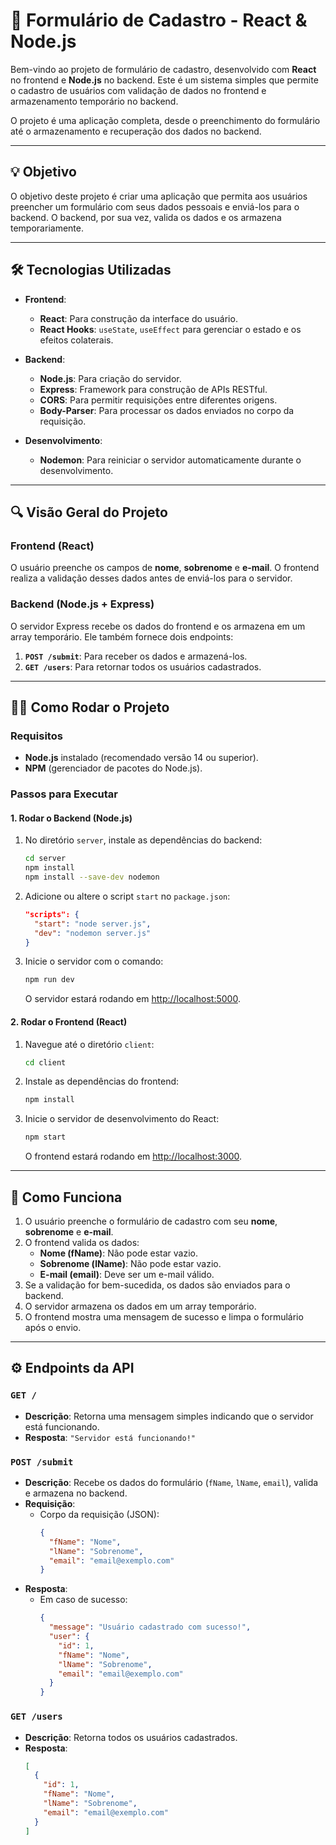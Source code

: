 # 🚀 **Formulário de Cadastro - React & Node.js**

Bem-vindo ao projeto de formulário de cadastro, desenvolvido com **React** no frontend e **Node.js** no backend. Este é um sistema simples que permite o cadastro de usuários com validação de dados no frontend e armazenamento temporário no backend.

O projeto é uma aplicação completa, desde o preenchimento do formulário até o armazenamento e recuperação dos dados no backend.

---

## 💡 **Objetivo**

O objetivo deste projeto é criar uma aplicação que permita aos usuários preencher um formulário com seus dados pessoais e enviá-los para o backend. O backend, por sua vez, valida os dados e os armazena temporariamente.

---

## 🛠️ **Tecnologias Utilizadas**

- **Frontend**: 
  - **React**: Para construção da interface do usuário.
  - **React Hooks**: `useState`, `useEffect` para gerenciar o estado e os efeitos colaterais.

- **Backend**:
  - **Node.js**: Para criação do servidor.
  - **Express**: Framework para construção de APIs RESTful.
  - **CORS**: Para permitir requisições entre diferentes origens.
  - **Body-Parser**: Para processar os dados enviados no corpo da requisição.
  
- **Desenvolvimento**:
  - **Nodemon**: Para reiniciar o servidor automaticamente durante o desenvolvimento.

---

## 🔍 **Visão Geral do Projeto**

### **Frontend (React)**

O usuário preenche os campos de **nome**, **sobrenome** e **e-mail**. O frontend realiza a validação desses dados antes de enviá-los para o servidor.

### **Backend (Node.js + Express)**

O servidor Express recebe os dados do frontend e os armazena em um array temporário. Ele também fornece dois endpoints:
1. **`POST /submit`**: Para receber os dados e armazená-los.
2. **`GET /users`**: Para retornar todos os usuários cadastrados.

---

## 🧑‍💻 **Como Rodar o Projeto**

### **Requisitos**
- **Node.js** instalado (recomendado versão 14 ou superior).
- **NPM** (gerenciador de pacotes do Node.js).

### **Passos para Executar**

#### 1. **Rodar o Backend (Node.js)**

1. No diretório `server`, instale as dependências do backend:

    ```bash
    cd server
    npm install
    npm install --save-dev nodemon
    ```

2. Adicione ou altere o script `start` no `package.json`:

    ```json
    "scripts": {
      "start": "node server.js",
      "dev": "nodemon server.js"
    }
    ```

3. Inicie o servidor com o comando:

    ```bash
    npm run dev
    ```

    O servidor estará rodando em [http://localhost:5000](http://localhost:5000).

#### 2. **Rodar o Frontend (React)**

1. Navegue até o diretório `client`:

    ```bash
    cd client
    ```

2. Instale as dependências do frontend:

    ```bash
    npm install
    ```

3. Inicie o servidor de desenvolvimento do React:

    ```bash
    npm start
    ```

    O frontend estará rodando em [http://localhost:3000](http://localhost:3000).

---

## 📝 **Como Funciona**

1. O usuário preenche o formulário de cadastro com seu **nome**, **sobrenome** e **e-mail**.
2. O frontend valida os dados:
    - **Nome (fName)**: Não pode estar vazio.
    - **Sobrenome (lName)**: Não pode estar vazio.
    - **E-mail (email)**: Deve ser um e-mail válido.
3. Se a validação for bem-sucedida, os dados são enviados para o backend.
4. O servidor armazena os dados em um array temporário.
5. O frontend mostra uma mensagem de sucesso e limpa o formulário após o envio.

---

## ⚙️ **Endpoints da API**

### `GET /`

- **Descrição**: Retorna uma mensagem simples indicando que o servidor está funcionando.
- **Resposta**: `"Servidor está funcionando!"`

### `POST /submit`

- **Descrição**: Recebe os dados do formulário (`fName`, `lName`, `email`), valida e armazena no backend.
- **Requisição**: 
  - Corpo da requisição (JSON):
    ```json
    {
      "fName": "Nome",
      "lName": "Sobrenome",
      "email": "email@exemplo.com"
    }
    ```
- **Resposta**: 
  - Em caso de sucesso:
    ```json
    {
      "message": "Usuário cadastrado com sucesso!",
      "user": {
        "id": 1,
        "fName": "Nome",
        "lName": "Sobrenome",
        "email": "email@exemplo.com"
      }
    }
    ```

### `GET /users`

- **Descrição**: Retorna todos os usuários cadastrados.
- **Resposta**:
  ```json
  [
    {
      "id": 1,
      "fName": "Nome",
      "lName": "Sobrenome",
      "email": "email@exemplo.com"
    }
  ]




